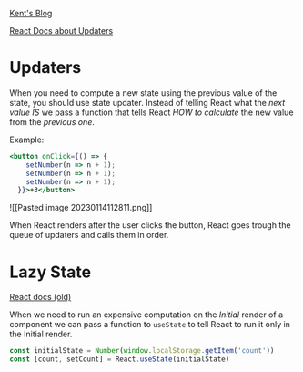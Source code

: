 [Kent's Blog](https://kentcdodds.com/blog/use-state-lazy-initialization-and-function-updates)

[React Docs about Updaters](https://beta.reactjs.org/learn/queueing-a-series-of-state-updates#updating-the-same-state-variable-multiple-times-before-the-next-render)

# Updaters

When you need to compute a new state using the previous value of the state, you should use state updater. Instead of telling React what the *next value IS* we pass a function that tells React *HOW  to calculate* the new value from the *previous one*.

Example:

```jsx
<button onClick={() => {
	setNumber(n => n + 1);
	setNumber(n => n + 1);
	setNumber(n => n + 1);
  }}>+3</button>
```

![[Pasted image 20230114112811.png]]

When React renders after the user clicks the button, React goes trough the queue of updaters and calls them in order. 

# Lazy State
[React docs (old)](https://reactjs.org/docs/hooks-reference.html#lazy-initial-state)

When we need to run an expensive computation on the *Initial* render of a component we can pass a function to `useState` to tell React to run it only in the Initial render.

```js
const initialState = Number(window.localStorage.getItem('count'))
const [count, setCount] = React.useState(initialState)
```
